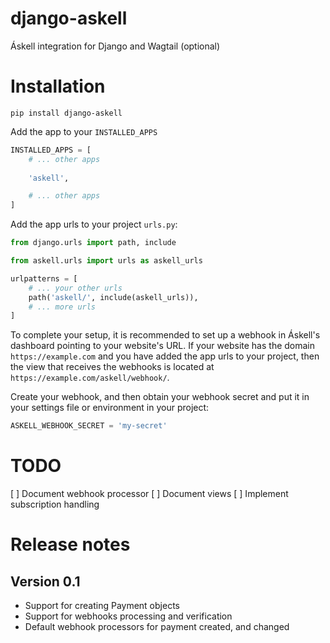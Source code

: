 # django-askell
Áskell integration for Django and Wagtail (optional)

# Installation

```shell
pip install django-askell
```

Add the app to your `INSTALLED_APPS`

```python
INSTALLED_APPS = [
    # ... other apps
    
    'askell',

    # ... other apps
]
```

Add the app urls to your project `urls.py`:

```python
from django.urls import path, include

from askell.urls import urls as askell_urls

urlpatterns = [
    # ... your other urls
    path('askell/', include(askell_urls)),
    # ... more urls
]
```

To complete your setup, it is recommended to set up a webhook in Áskell's dashboard pointing to your website's URL. If your website has the domain `https://example.com` and you have added the app urls to your project, then the view that receives the webhooks is located at `https://example.com/askell/webhook/`.

Create your webhook, and then obtain your webhook secret and put it in your settings file or environment in your project:

```python
ASKELL_WEBHOOK_SECRET = 'my-secret'
```

# TODO

[ ] Document webhook processor
[ ] Document views
[ ] Implement subscription handling

# Release notes
## Version 0.1
* Support for creating Payment objects
* Support for webhooks processing and verification
* Default webhook processors for payment created, and changed
